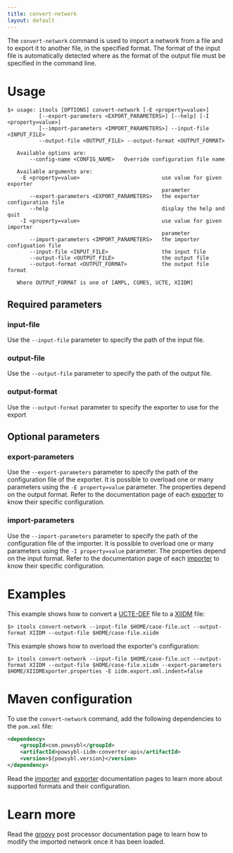 ```yaml
---
title: convert-network
layout: default
---
```


The `convert-network` command is used to import a network from a file and to export it to another file, in the specified
format. The format of the input file is automatically detected where as the format of the output file must be specified
in the command line.

# Usage
```shell
$> usage: itools [OPTIONS] convert-network [-E <property=value>]
          [--export-parameters <EXPORT_PARAMETERS>] [--help] [-I <property=value>]
          [--import-parameters <IMPORT_PARAMETERS>] --input-file <INPUT_FILE>
          --output-file <OUTPUT_FILE> --output-format <OUTPUT_FORMAT>
   
   Available options are:
       --config-name <CONFIG_NAME>   Override configuration file name
   
   Available arguments are:
    -E <property=value>                          use value for given exporter
                                                 parameter
       --export-parameters <EXPORT_PARAMETERS>   the exporter configuration file
       --help                                    display the help and quit
    -I <property=value>                          use value for given importer
                                                 parameter
       --import-parameters <IMPORT_PARAMETERS>   the importer configuation file
       --input-file <INPUT_FILE>                 the input file
       --output-file <OUTPUT_FILE>               the output file
       --output-format <OUTPUT_FORMAT>           the output file format
   
   Where OUTPUT_FORMAT is one of [AMPL, CGMES, UCTE, XIIDM]
```

## Required parameters

### input-file
Use the `--input-file` parameter to specify the path of the input file. 

### output-file
Use the `--output-file` parameter to specify the path of the output file.

### output-format
Use the `--output-format` parameter to specify the exporter to use for the export 

## Optional parameters

### export-parameters
Use the `--export-parameters` parameter to specify the path of the configuration file of the exporter. It is possible to
overload one or many parameters using the `-E property=value` parameter. The properties depend on the output format.
Refer to the documentation page of each [exporter](../iidm/exporter/index.md) to know their specific configuration.

### import-parameters
Use the `--import-parameters` parameter to specify the path of the configuration file of the importer. It is possible to
overload one or many parameters using the `-I property=value` parameter. The properties depend on the input format.
Refer to the documentation page of each [importer](../iidm/importer/index.md) to know their specific configuration.

# Examples

This example shows how to convert a [UCTE-DEF](../iidm/importer/ucte.md) file to a [XIIDM](../iidm/exporter/iidm.md) file:
```shell
$> itools convert-network --input-file $HOME/case-file.uct --output-format XIIDM --output-file $HOME/case-file.xiidm
```

This example shows how to overload the exporter's configuration:
```shell
$> itools convert-network --input-file $HOME/case-file.uct --output-format XIIDM --output-file $HOME/case-file.xiidm --export-parameters $HOME/XIIDMExporter.properties -E iidm.export.xml.indent=false
```

# Maven configuration
To use the `convert-network` command, add the following dependencies to the `pom.xml` file:
```xml
<dependency>
    <groupId>com.powsybl</groupId>
    <artifactId>powsybl-iidm-converter-api</artifactId>
    <version>${powsybl.version}</version>
</dependency>
```

Read the [importer](../iidm/importer/index.md) and [exporter](../iidm/exporter/index.md) documentation pages to learn
more about supported formats and their configuration.

# Learn more
Read the [groovy](../iidm/importer/post-processor/GroovyScriptPostProcessor.md) post processor documentation page to 
learn how to modify the imported network once it has been loaded.
